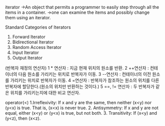iterator
->An object that permits a programmer to easily step through all the items in a container.
->one can examine the items and possibly change them using an iterator.

Standard Categories of Iterators
1. Forward Iterator
2. Bidirectional Iterator
3. Random Access Iterator 
4. Input Iterator
5. Output Iterator

(반복자 재정의 연산자)
1 * 연산자 : 지금 현재 위치의 원소를 반환.
2 ++연산자 : 컨테이너의 다음 원소를 가리키는 위치로 반복자가 이동.
3 --연산자 : 컨테이너의 이전 원소를 가리키는 위치로 반복자가 이동.
4 =연산자 : 반복자가 참조하는 원소의 위치를 다른 반복자에 할당한다.(원소의 위치만 반환하는 것이다.)
5 ==, != 연산자 : 두 반복자가 같은 위치를 가리키는지에 대한 비교 연산자.

operator(<)
1.Irreflexivity:
If x and y are the same, then neither (x<y) nor (y<x) is true. That is, (x<x) is never true.
2. Antisymmetry:
If x and y are not equal, either (x<y) or
(y<x) is true, but not both.
3. Transitivity:
If (x<y) and (y<z), then (x<z).

